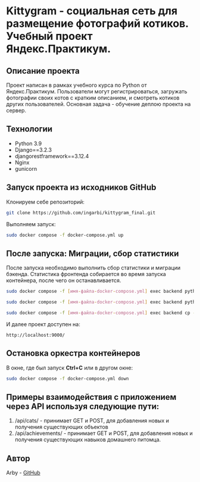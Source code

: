 # Kittygram - социальная сеть  для размещение фотографий котиков. Учебный проект Яндекс.Практикум.

## Описание проекта
Проект написан в рамках учебного курса по Python от Яндекс.Практикум.
Пользователи могут регистрироваться, загружать фотографии своих котов с кратким описанием, и смотреть котиков других пользователей. Основная задача  - обучение деплою проекта на сервер.

## Технологии

 - Python 3.9
 - Django==3.2.3
 - djangorestframework==3.12.4
 - Nginx
 - gunicorn

## Запуск проекта из исходников GitHub

Клонируем себе репозиторий: 

```bash 
git clone https://github.com/ingarbi/kittygram_final.git
```

Выполняем запуск:

```bash
sudo docker compose -f docker-compose.yml up
```

## После запуска: Миграции, сбор статистики

После запуска необходимо выполнить сбор статистики и миграции бэкенда. Статистика фронтенда собирается во время запуска контейнера, после чего он останавливается. 

```bash
sudo docker compose -f [имя-файла-docker-compose.yml] exec backend python manage.py migrate

sudo docker compose -f [имя-файла-docker-compose.yml] exec backend python manage.py collectstatic

sudo docker compose -f [имя-файла-docker-compose.yml] exec backend cp -r /app/collected_static/. /static/static/
```

И далее проект доступен на: 

```
http://localhost:9000/
```

## Остановка оркестра контейнеров

В окне, где был запуск **Ctrl+С** или в другом окне:

```bash
sudo docker compose -f docker-compose.yml down
```


## Примеры взаимодействия с приложением через API используя следующие пути:
1. /api/cats/ - принимает GET и POST, для добавления новых и получения существующих объектов
2. /api/achievements/ - принимает GET и POST, для добавления новых и получения существующих навыков домашнего питомца.


## Автор
Arby - [GitHub](https://github.com/ingarbi)
